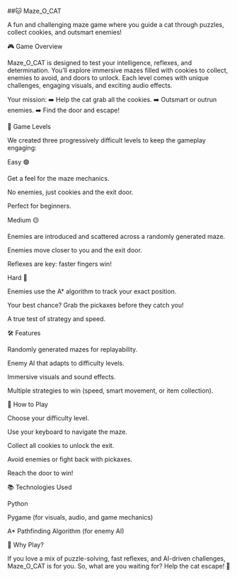##🐱 Maze_O_CAT

A fun and challenging maze game where you guide a cat through puzzles, collect cookies, and outsmart enemies!

🎮 Game Overview

Maze_O_CAT is designed to test your intelligence, reflexes, and determination. You’ll explore immersive mazes filled with cookies to collect, enemies to avoid, and doors to unlock. Each level comes with unique challenges, engaging visuals, and exciting audio effects.

Your mission:
➡️ Help the cat grab all the cookies.
➡️ Outsmart or outrun enemies.
➡️ Find the door and escape!

🧩 Game Levels

We created three progressively difficult levels to keep the gameplay engaging:

Easy 🟢

Get a feel for the maze mechanics.

No enemies, just cookies and the exit door.

Perfect for beginners.

Medium 🟡

Enemies are introduced and scattered across a randomly generated maze.

Enemies move closer to you and the exit door.

Reflexes are key: faster fingers win!

Hard 🔴

Enemies use the A* algorithm to track your exact position.

Your best chance? Grab the pickaxes before they catch you!

A true test of strategy and speed.

🛠️ Features

Randomly generated mazes for replayability.

Enemy AI that adapts to difficulty levels.

Immersive visuals and sound effects.

Multiple strategies to win (speed, smart movement, or item collection).

🚀 How to Play

Choose your difficulty level.

Use your keyboard to navigate the maze.

Collect all cookies to unlock the exit.

Avoid enemies or fight back with pickaxes.

Reach the door to win!

📚 Technologies Used

Python

Pygame (for visuals, audio, and game mechanics)

A* Pathfinding Algorithm (for enemy AI)

🎉 Why Play?

If you love a mix of puzzle-solving, fast reflexes, and AI-driven challenges, Maze_O_CAT is for you.
So, what are you waiting for? Help the cat escape! 🐾
